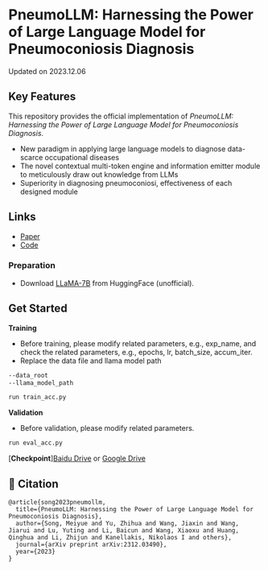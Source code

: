 # PneumoLLM: Harnessing the Power of Large Language Model for Pneumoconiosis Diagnosis

Updated on 2023.12.06


## Key Features

This repository provides the official implementation of *PneumoLLM: Harnessing the Power of Large Language Model for Pneumoconiosis Diagnosis*.

- New paradigm in applying large language models to diagnose data-scarce occupational diseases
- The novel contextual multi-token engine and information emitter module to meticulously draw out knowledge from LLMs
- Superiority in diagnosing pneumoconiosi, effectiveness of each designed module


## Links
- [Paper](https://arxiv.org/abs/2312.03490)
- [Code](https://github.com/CodeMonsterPHD/PneumoLLM/tree/main)


### Preparation
- Download [LLaMA-7B](https://huggingface.co/nyanko7/LLaMA-7B/tree/main) from HuggingFace (unofficial).

## Get Started

**Training**

- Before training, please modify related parameters, e.g., exp_name, and check the related parameters, e.g., epochs, lr, batch_size, accum_iter.
- Replace the data file and llama model path

```bash
--data_root
--llama_model_path
```

```bash
run train_acc.py
```

**Validation**

- Before validation, please modify related parameters.

```bash
run eval_acc.py
```

[**Checkpoint**][Baidu Drive](https://pan.baidu.com/s/1KSGlFn-GGFAyXC6DMgVbJA?pwd=chvt) or [Google Drive](https://drive.google.com/file/d/102oi317pqU8jhXJc9EW10WzXhhooHmAt/view?usp=sharing) 


## 📝 Citation

```text
@article{song2023pneumollm,
  title={PneumoLLM: Harnessing the Power of Large Language Model for Pneumoconiosis Diagnosis},
  author={Song, Meiyue and Yu, Zhihua and Wang, Jiaxin and Wang, Jiarui and Lu, Yuting and Li, Baicun and Wang, Xiaoxu and Huang, Qinghua and Li, Zhijun and Kanellakis, Nikolaos I and others},
  journal={arXiv preprint arXiv:2312.03490},
  year={2023}
}
```


